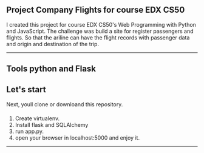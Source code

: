 ## Project Company Flights for course EDX CS50

I created this project for course EDX CS50's Web Programming with Python and JavaScript.
The challenge was build a site for register passengers and flights. So that the ariline can have the flight records with passenger data and origin and destination of the trip.

---

## Tools python and Flask
## Let's start 
Next, youll clone or downloand this repository.
1. Create virtualenv. 
2. Install flask and SQLAlchemy 
3. run app.py.
4. open your browser in localhost:5000 and enjoy it.
---

